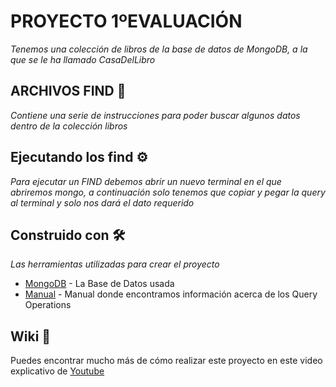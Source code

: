# PROYECTO 1ºEVALUACIÓN 

_Tenemos una colección de libros de la base de datos de MongoDB, a la que se le ha llamado CasaDelLibro_

## ARCHIVOS FIND 🚀

_Contiene una serie de instrucciones para poder buscar algunos datos dentro de la colección libros_

## Ejecutando los find ⚙️

_Para ejecutar un FIND debemos abrir un nuevo terminal en el que abriremos mongo, a continuación solo tenemos que copiar y pegar la query al terminal y solo nos dará el dato requerido_


## Construido con 🛠️

_Las herramientas utilizadas para crear el proyecto_

* [MongoDB](https://www.mongodb.com/) - La Base de Datos usada
* [Manual](https://docs.mongodb.com/manual/) - Manual donde encontramos información acerca de los Query Operations


## Wiki 📖

Puedes encontrar mucho más de cómo realizar este proyecto en este video explicativo de [Youtube](https://www.youtube.com/watch?v=7J4G1I005GA&ab_channel=AdolfoSaltoS%C3%A1nchezdelCorral)
